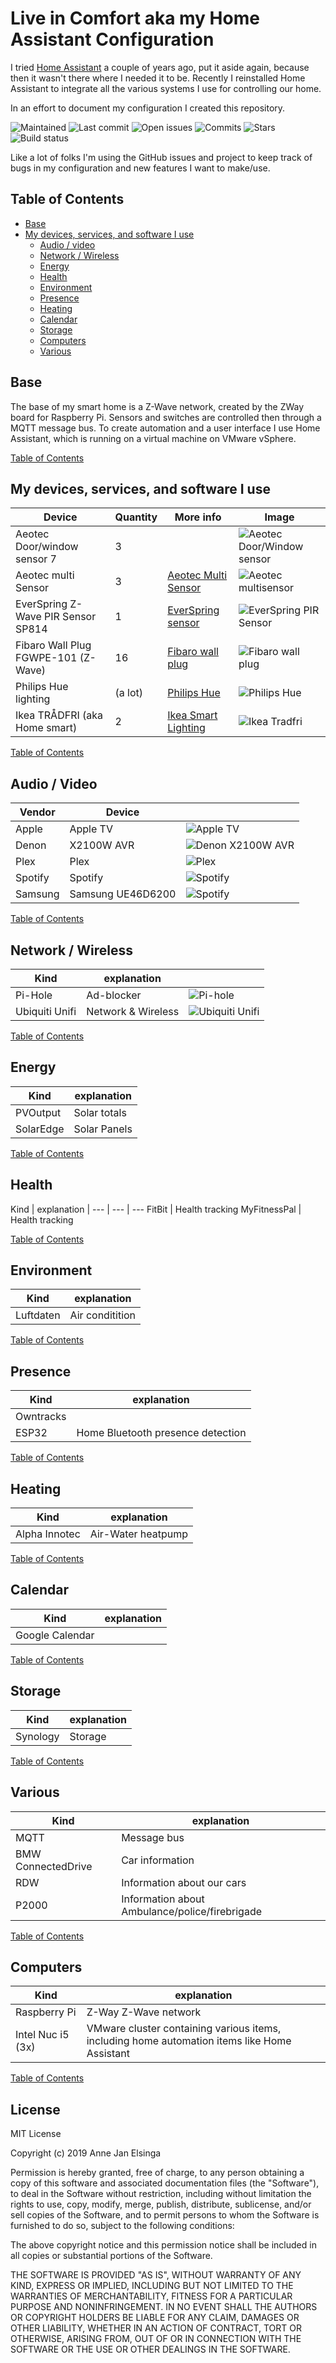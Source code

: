 # Live in Comfort aka my Home Assistant Configuration
I tried [Home Assistant](https://home-assistant.io/) a couple of years ago, put it aside again, because then it wasn't there where I needed it to be.
Recently I reinstalled Home Assistant to integrate all the various systems I use for controlling our home.

In an effort to document my configuration I created this repository.

![Maintained](https://img.shields.io/maintenance/yes/2020?style=for-the-badge)
![Last commit](https://img.shields.io/github/last-commit/elsingaa/Home-Assistant-Config?style=for-the-badge)
![Open issues](https://img.shields.io/github/issues-raw/elsingaa/Home-Assistant-Config?color=brightgreen&style=for-the-badge)
![Commits](https://img.shields.io/github/commit-activity/w/elsingaa/Home-Assistant-Config?color=brightgreen&style=for-the-badge)
![Stars](https://img.shields.io/github/stars/elsingaa/Home-Assistant-Config?color=brightgreen&style=for-the-badge)
![Build status](https://img.shields.io/travis/com/elsingaa/Home-Assistant-Config?style=for-the-badge)

Like a lot of folks I'm using the GitHub issues and project to keep track of bugs in my configuration and new features I want to make/use.

## Table of Contents
* [Base](#base)
* [My devices, services, and software I use](#my-devices-services-and-software-i-use)
    * [Audio / video](#audio--video)
    * [Network / Wireless](#network--wireless)
    * [Energy](#energy)
    * [Health](#health)
    * [Environment](#environment)
    * [Presence](#presence)
    * [Heating](#heating)
    * [Calendar](#calendar)
    * [Storage](#storage)
    * [Computers](#computers)
    * [Various](#various)


## Base
The base of my smart home is a Z-Wave network, created by the ZWay board for Raspberry Pi. Sensors and switches are controlled then through a MQTT message bus. To create automation and a user interface I use Home Assistant, which is running on a virtual machine on VMware vSphere.

[Table of Contents](#table-of-contents)

## My devices, services, and software I use

Device | Quantity | More info | Image 
--- | --- | --- | ---
Aeotec Door/window sensor 7| 3 | | ![Aeotec Door/Window sensor](www/images/README/aeotec-windowsensor.jpg)
Aeotec multi Sensor| 3 | [Aeotec Multi Sensor ](https://aeotec.com/z-wave-sensor/) | ![Aeotec multisensor](www/images/README/aeotec-multisensor.jpg)
EverSpring Z-Wave PIR Sensor SP814  | 1 | [EverSpring sensor](http://www.everspring.com/portfolio-item/sp814-lens-changeable-pir-detector/) | ![EverSpring PIR Sensor](www/images/README/everspring-sensor.jpg)
Fibaro Wall Plug FGWPE-101 (Z-Wave)| 16 | [Fibaro wall plug](https://www.fibaro.com/en/products/wall-plug/) | ![Fibaro wall plug](www/images/README/fibaro-wallplug.jpg "Fibaro wall plug")
Philips Hue lighting | (a lot) |[Philips Hue](https://meethue.com) | ![Philips Hue](www/images/README/philipshue.jpg)
Ikea TRÅDFRI (aka Home smart) | 2 | [Ikea Smart Lighting](https://www.ikea.com/nl/en/cat/smart-lighting-36812/)| ![Ikea Tradfri](www/images/README/ikeatradfri.jpg)

[Table of Contents](#table-of-contents)

## Audio / Video

Vendor | Device | |
--- | --- | --- 
Apple | Apple TV | ![Apple TV](www/images/README/apple-tv-4gen.jpg) | 
Denon |  X2100W AVR | ![Denon X2100W AVR](www/images/README/denonx2100w.jpg)
Plex | Plex |  ![Plex](www/images/README/plex.jpg)
Spotify | Spotify | ![Spotify](www/images/README/spotify.png)
Samsung | Samsung UE46D6200 | ![Spotify](www/images/README/samsung_ue46d6200.jpg) 

[Table of Contents](#table-of-contents)

## Network / Wireless
Kind | explanation | |
--- | --- | ---
Pi-Hole | Ad-blocker | ![Pi-hole](www/images/README/pihole.jpg)
Ubiquiti Unifi | Network & Wireless |![Ubiquiti Unifi](www/images/README/ubiquitiunifi.jpg)

[Table of Contents](#table-of-contents)

## Energy
Kind | explanation
--- | --- 
PVOutput | Solar totals
SolarEdge | Solar Panels

[Table of Contents](#table-of-contents)

## Health
Kind | explanation | 
--- | --- | ---
FitBit | Health tracking 
MyFitnessPal | Health tracking

[Table of Contents](#table-of-contents)

## Environment
Kind | explanation
--- | --- 
Luftdaten | Air conditition

[Table of Contents](#table-of-contents)

## Presence
Kind | explanation
--- | --- 
Owntracks |
ESP32 | Home Bluetooth presence detection

[Table of Contents](#table-of-contents)

## Heating
Kind | explanation
--- | --- 
Alpha Innotec | Air-Water heatpump

[Table of Contents](#table-of-contents)

## Calendar
Kind | explanation
--- | --- 
Google Calendar |

[Table of Contents](#table-of-contents)

## Storage
Kind | explanation
--- | --- 
Synology | Storage

[Table of Contents](#table-of-contents)

## Various
Kind | explanation
--- | --- 
MQTT | Message bus
BMW ConnectedDrive | Car information
RDW | Information about our cars
P2000 | Information about Ambulance/police/firebrigade

[Table of Contents](#table-of-contents)

## Computers
Kind | explanation
--- | --- 
Raspberry Pi | Z-Way Z-Wave network
Intel Nuc i5 (3x) | VMware cluster containing various items, including home automation items like Home Assistant

[Table of Contents](#table-of-contents)


## License

MIT License

Copyright (c) 2019 Anne Jan Elsinga

Permission is hereby granted, free of charge, to any person obtaining a copy
of this software and associated documentation files (the "Software"), to deal
in the Software without restriction, including without limitation the rights
to use, copy, modify, merge, publish, distribute, sublicense, and/or sell
copies of the Software, and to permit persons to whom the Software is
furnished to do so, subject to the following conditions:

The above copyright notice and this permission notice shall be included in all
copies or substantial portions of the Software.

THE SOFTWARE IS PROVIDED "AS IS", WITHOUT WARRANTY OF ANY KIND, EXPRESS OR
IMPLIED, INCLUDING BUT NOT LIMITED TO THE WARRANTIES OF MERCHANTABILITY,
FITNESS FOR A PARTICULAR PURPOSE AND NONINFRINGEMENT. IN NO EVENT SHALL THE
AUTHORS OR COPYRIGHT HOLDERS BE LIABLE FOR ANY CLAIM, DAMAGES OR OTHER
LIABILITY, WHETHER IN AN ACTION OF CONTRACT, TORT OR OTHERWISE, ARISING FROM,
OUT OF OR IN CONNECTION WITH THE SOFTWARE OR THE USE OR OTHER DEALINGS IN THE
SOFTWARE.
